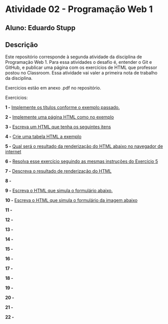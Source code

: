 # Atividade 02 - Programação Web 1
## Aluno: Eduardo Stupp

## Descrição
Este repositório corresponde à segunda atividade da disciplina de Programação Web 1. Para essa atividades o desafio é, entender o Git e GitHub, e publicar uma página com os exercícios de HTML que professor postou no Classroom. Essa atividade vai valer a primeira nota de trabalho da disciplina.

Exercicios estão em anexo .pdf no repositório.

Exercicios:

__1 -__ [Implemente os títulos conforme o exemplo passado.](/exercicios/1.html)


__2 -__ [Implemente uma página HTML como no exemplo](/exercicios/2.html)


__3 -__ [Escreva um HTML que tenha os seguintes itens](/exercicios/3.html)


__4 -__ [Crie uma tabela HTML a exemplo](/exercicios/4.html)


__5 -__ [Qual será o resultado da renderização do HTML abaixo no navegador de internet](/exercicios/5.png)


__6 -__ [Resolva esse exercício seguindo as mesmas instruções do Exercício 5](/exercicios/6.png)


__7 -__ [Descreva o resultado de renderização do HTML](/exercicios/7.txt)


__8 -__


__9 -__ [Escreva o HTML que simula o formulário abaixo.](/exercicios/9.html)


__10 -__ [Escreva o HTML que simula o formulário da imagem abaixo](/exercicios/10.html)


__11 -__ 


__12 -__


__13 -__


__14 -__


__15 -__


__16 -__


__17 -__


__18 -__


__19 -__


__20 -__


__21 -__


__22 -__
